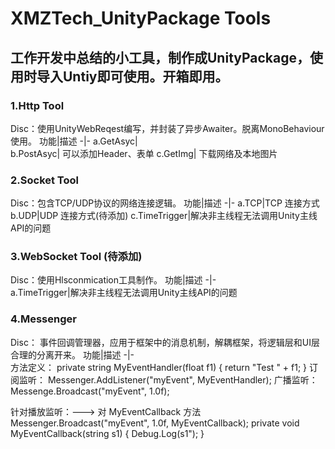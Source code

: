 # XMZTech_UnityPackage Tools
## 工作开发中总结的小工具，制作成UnityPackage，使用时导入Untiy即可使用。开箱即用。
### 1.Http Tool  
Disc：使用UnityWebReqest编写，并封装了异步Awaiter。脱离MonoBehaviour使用。
功能|描述
-|- 
a.GetAsyc|   
b.PostAsyc|  可以添加Header、表单
c.GetImg| 下载网络及本地图片
### 2.Socket Tool 
Disc：包含TCP/UDP协议的网络连接逻辑。
功能|描述
-|- 
a.TCP|TCP 连接方式
b.UDP|UDP 连接方式(待添加)
c.TimeTrigger|解决非主线程无法调用Unity主线API的问题
### 3.WebSocket Tool (待添加)
Disc：使用Hlsconmication工具制作。 
功能|描述
-|-  
a.TimeTrigger|解决非主线程无法调用Unity主线API的问题
### 4.Messenger
Disc： 事件回调管理器，应用于框架中的消息机制，解耦框架，将逻辑层和UI层合理的分离开来。
功能|描述
-|-  
方法定义：
 private string MyEventHandler(float f1) { return "Test " + f1; }
订阅监听：
 Messenger<float>.AddListener("myEvent", MyEventHandler);
广播监听：
 Messenge<float>.Broadcast("myEvent", 1.0f);

针对播放监听：---> 对 MyEventCallback 方法
 Messenger<float>.Broadcast<string>("myEvent", 1.0f, MyEventCallback);
 private void MyEventCallback(string s1) { Debug.Log(s1"); }
